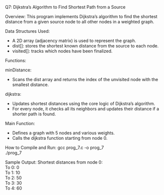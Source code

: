 Q7: Dijkstra’s Algorithm to Find Shortest Path from a Source

Overview:
This program implements Dijkstra’s algorithm to find the shortest distance from a given source node to all other nodes in a weighted graph.

Data Structures Used:
- A 2D array (adjacency matrix) is used to represent the graph.
- dist[]: stores the shortest known distance from the source to each node.
- visited[]: tracks which nodes have been finalized.

Functions:

minDistance:
- Scans the dist array and returns the index of the unvisited node with the smallest distance.

dijkstra:
- Updates shortest distances using the core logic of Dijkstra’s algorithm.
- For every node, it checks all its neighbors and updates their distance if a shorter path is found.

Main Function:
- Defines a graph with 5 nodes and various weights.
- Calls the dijkstra function starting from node 0.

How to Compile and Run:
gcc prog_7.c -o prog_7  
./prog_7

Sample Output:
Shortest distances from node 0:  
To 0: 0  
To 1: 10  
To 2: 50  
To 3: 30  
To 4: 60


